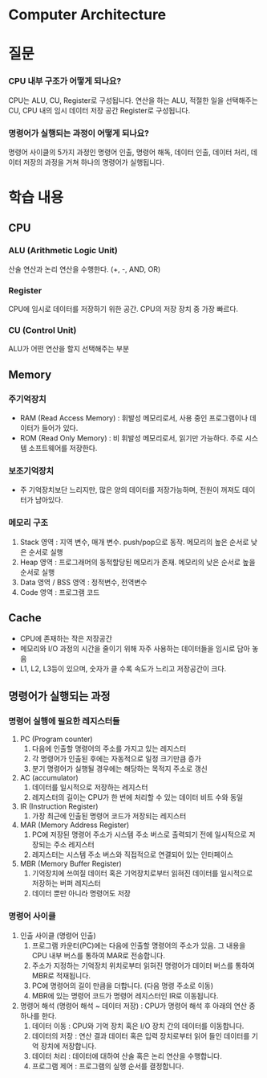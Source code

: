 # Computer Architecture

# 질문

### CPU 내부 구조가 어떻게 되나요?

CPU는 ALU, CU, Register로 구성됩니다. 연산을 하는 ALU, 적절한 일을 선택해주는 CU, CPU 내의 임시 데이터 저장 공간 Register로 구성됩니다.

### 명령어가 실행되는 과정이 어떻게 되나요?

명령어 사이클의 5가지 과정인 명령어 인출, 명령어 해독, 데이터 인출, 데이터 처리, 데이터 저장의 과정을 거쳐 하나의 명령어가 실행됩니다.

# 학습 내용

## CPU

### ALU (Arithmetic Logic Unit)

산술 연산과 논리 연산을 수행한다. (+, -, AND, OR)

### Register

CPU에 임시로 데이터를 저장하기 위한 공간. CPU의 저장 장치 중 가장 빠르다.

### CU (Control Unit)

ALU가 어떤 연산을 할지 선택해주는 부분

## Memory

### 주기억장치

- RAM (Read Access Memory) : 휘발성 메모리로서, 사용 중인 프로그램이나 데이터가 들어가 있다.
- ROM (Read Only Memory) : 비 휘발성 메모리로서, 읽기만 가능하다. 주로 시스템 소프트웨어를 저장한다.

### 보조기억장치

- 주 기억장치보단 느리지만, 많은 양의 데이터를 저장가능하며, 전원이 꺼져도 데이터가 남아있다.

### 메모리 구조

1. Stack 영역 : 지역 변수, 매개 변수. push/pop으로 동작. 메모리의 높은 순서로 낮은 순서로 실행
2. Heap 영역 : 프로그래머의 동적할당된 메모리가 존재. 메모리의 낮은 순서로 높을 순서로 실행
3. Data 영역 / BSS 영역 : 정적변수, 전역변수
4. Code 영역 : 프로그램 코드

## Cache

- CPU에 존재하는 작은 저장공간
- 메모리와 I/O 과정의 시간을 줄이기 위해 자주 사용하는 데이터들을 임시로 담아 놓음
- L1, L2, L3등이 있으며, 숫자가 클 수록 속도가 느리고 저장공간이 크다.

## 명령어가 실행되는 과정

### 명령어 실행에 필요한 레지스터들

1. PC (Program counter)
   1. 다음에 인출할 명령어의 주소를 가지고 있는 레지스터
   2. 각 명령어가 인출된 후에는 자동적으로 일정 크기만큼 증가
   3. 분기 명령어가 실행될 경우에는 해당하는 목적지 주소로 갱신
2. AC (accumulator)
   1. 데이터를 일시적으로 저장하는 레지스터
   2. 레지스터의 길이는 CPU가 한 번에 처리할 수 있는 데이터 비트 수와 동일
3. IR (Instruction Register)
   1. 가장 최근에 인출된 명령어 코드가 저장되는 레지스터
4. MAR (Memory Address Register)
   1. PC에 저장된 명령어 주소가 시스템 주소 버스로 출력되기 전에 일시적으로 저장되는 주소 레지스터
   2. 레지스터는 시스템 주소 버스와 직접적으로 연결되어 있는 인터페이스
5. MBR (Memory Buffer Register)
   1. 기억장치에 쓰여질 데이터 혹은 기억장치로부터  읽혀진 데이터를 일시적으로 저장하는 버퍼 레지스터
   2. 데이터 뿐만 아니라 명령어도 저장

### 명령어 사이클

1. 인출 사이클 (명령어 인출)
   1. 프로그램 카운터(PC)에는 다음에 인출할 명령어의 주소가 있음. 그 내용을 CPU 내부 버스를 통하여 MAR로 전송합니다.
   2. 주소가 지정하는 기억장치 위치로부터 읽혀진 명령어가 데이터 버스를 통하여 MBR로 적재됩니다.
   3. PC에 명령어의 길이 만큼을 더합니다. (다음 명령 주소로 이동)
   4. MBR에 있는 명령어 코드가 명령어 레지스터인 IR로 이동됩니다.
2. 명령어 해석 (명령어 해석 ~ 데이터 저장) : CPU가 명령어 해석 후 아래의 연산 중 하나를 한다.
   1. 데이터 이동 : CPU와 기억 장치 혹은 I/O 장치 간의 데이터를 이동합니다.
   2. 데이터의 저장 : 연산 결과 데이터 혹은 입력 장치로부터 읽어 들인 데이터를 기억 장치에 저장합니다.
   3. 데이터 처리 : 데이터에 대하여 산술 혹은 논리 연산을 수행합니다.
   4. 프로그램 제어 : 프로그램의 실행 순서를 결정합니다.